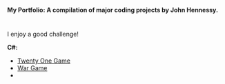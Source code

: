 <strong>My Portfolio: A compilation of major coding projects by John Hennessy.</strong>
#
I enjoy a good challenge!

<strong>C#:</strong>
<ul>
  <li><a href="https://github.com/DevJHennessy/Projects/tree/master/TwentyOneGame" target="_blank">Twenty One Game</a></li>
  <li><a href="https://github.com/DevJHennessy/CSharp_MVC_Challenges_pt2/tree/master/Challenge_13_WarCardGame" target="_blank">War Game</a></li>
  <li></li>
</ul>
